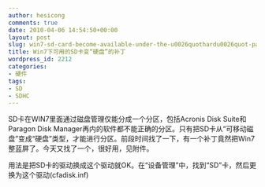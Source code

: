 ```yaml
---
author: hesicong
comments: true
date: 2010-04-06 14:54:50+00:00
layout: post
slug: win7-sd-card-become-available-under-the-u0026quothardu0026quot-patch
title: Win7下可用的SD卡变“硬盘”的补丁
wordpress_id: 2212
categories:
- 硬件
tags:
- SD
- SDHC
---
```


SD卡在WIN7里面通过磁盘管理仅能分成一个分区，包括Acronis Disk Suite和Paragon Disk Manager再内的软件都不能正确的分区。只有把SD卡从“可移动磁盘”变成“硬盘”类型，才能进行分区。前段时间找了一下，有一个补丁竟然把Win7整蓝屏了。今天又找了一个，很好用，见附件。

用法是把SD卡的驱动换成这个驱动就OK。在“设备管理”中，找到“SD”卡，然后更换为这个驱动(cfadisk.inf)
